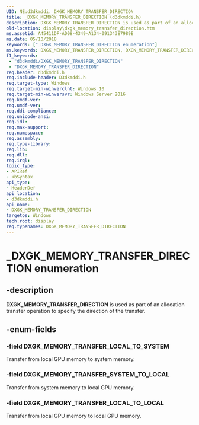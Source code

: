 ```yaml
---
UID: NE:d3dkmddi._DXGK_MEMORY_TRANSFER_DIRECTION
title: _DXGK_MEMORY_TRANSFER_DIRECTION (d3dkmddi.h)
description: DXGK_MEMORY_TRANSFER_DIRECTION is used as part of an allocation transfer operation to specify the direction of the transfer.
old-location: display\dxgk_memory_transfer_direction.htm
ms.assetid: A45411DF-AD08-4349-A134-091343E7989E
ms.date: 05/10/2018
keywords: ["_DXGK_MEMORY_TRANSFER_DIRECTION enumeration"]
ms.keywords: DXGK_MEMORY_TRANSFER_DIRECTION, DXGK_MEMORY_TRANSFER_DIRECTION enumeration [Display Devices], DXGK_MEMORY_TRANSFER_LOCAL_TO_LOCAL, DXGK_MEMORY_TRANSFER_LOCAL_TO_SYSTEM, DXGK_MEMORY_TRANSFER_SYSTEM_TO_LOCAL, _DXGK_MEMORY_TRANSFER_DIRECTION, d3dkmddi/DXGK_MEMORY_TRANSFER_DIRECTION, d3dkmddi/DXGK_MEMORY_TRANSFER_LOCAL_TO_LOCAL, d3dkmddi/DXGK_MEMORY_TRANSFER_LOCAL_TO_SYSTEM, d3dkmddi/DXGK_MEMORY_TRANSFER_SYSTEM_TO_LOCAL, display.dxgk_memory_transfer_direction
f1_keywords:
 - "d3dkmddi/DXGK_MEMORY_TRANSFER_DIRECTION"
 - "DXGK_MEMORY_TRANSFER_DIRECTION"
req.header: d3dkmddi.h
req.include-header: D3dkmddi.h
req.target-type: Windows
req.target-min-winverclnt: Windows 10
req.target-min-winversvr: Windows Server 2016
req.kmdf-ver: 
req.umdf-ver: 
req.ddi-compliance: 
req.unicode-ansi: 
req.idl: 
req.max-support: 
req.namespace: 
req.assembly: 
req.type-library: 
req.lib: 
req.dll: 
req.irql: 
topic_type:
- APIRef
- kbSyntax
api_type:
- HeaderDef
api_location:
- d3dkmddi.h
api_name:
- DXGK_MEMORY_TRANSFER_DIRECTION
targetos: Windows
tech.root: display
req.typenames: DXGK_MEMORY_TRANSFER_DIRECTION
---
```


# _DXGK_MEMORY_TRANSFER_DIRECTION enumeration


## -description


<b>DXGK_MEMORY_TRANSFER_DIRECTION</b> is used as part of an allocation transfer operation to specify the direction of the transfer.




## -enum-fields




### -field DXGK_MEMORY_TRANSFER_LOCAL_TO_SYSTEM

Transfer from local GPU memory to system memory.


### -field DXGK_MEMORY_TRANSFER_SYSTEM_TO_LOCAL

Transfer from system memory to local GPU memory.


### -field DXGK_MEMORY_TRANSFER_LOCAL_TO_LOCAL

Transfer from local GPU memory to local GPU memory.

